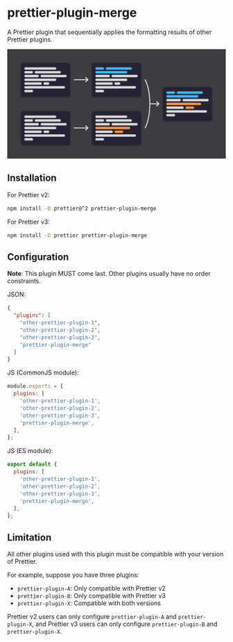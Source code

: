 # prettier-plugin-merge

A Prettier plugin that sequentially applies the formatting results of other Prettier plugins.

![Schematic diagram of how formats are merged.](.github/banner.png)

## Installation

For Prettier v2:

```sh
npm install -D prettier@^2 prettier-plugin-merge
```

For Prettier v3:

```sh
npm install -D prettier prettier-plugin-merge
```

## Configuration

**Note**: This plugin MUST come last. Other plugins usually have no order constraints.

JSON:

```json
{
  "plugins": [
    "other-prettier-plugin-1",
    "other-prettier-plugin-2",
    "other-prettier-plugin-3",
    "prettier-plugin-merge"
  ]
}
```

JS (CommonJS module):

```javascript
module.exports = {
  plugins: [
    'other-prettier-plugin-1',
    'other-prettier-plugin-2',
    'other-prettier-plugin-3',
    'prettier-plugin-merge',
  ],
};
```

JS (ES module):

```javascript
export default {
  plugins: [
    'other-prettier-plugin-1',
    'other-prettier-plugin-2',
    'other-prettier-plugin-3',
    'prettier-plugin-merge',
  ],
};
```

## Limitation

All other plugins used with this plugin must be compatible with your version of Prettier.

For example, suppose you have three plugins:

- `prettier-plugin-A`: Only compatible with Prettier v2
- `prettier-plugin-B`: Only compatible with Prettier v3
- `prettier-plugin-X`: Compatible with both versions

Prettier v2 users can only configure `prettier-plugin-A` and `prettier-plugin-X`, and Prettier v3 users can only configure `prettier-plugin-B` and `prettier-plugin-X`.
